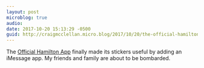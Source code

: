 ```yaml
---
layout: post
microblog: true
audio: 
date: 2017-10-20 15:13:29 -0500
guid: http://craigmcclellan.micro.blog/2017/10/20/the-official-hamilton.html
---
```

The [Official Hamilton App](https://itunes.apple.com/us/app/hamilton-the-official-app/id1255231054?mt=8&uo=4&at=1l3vwJx&ct=microblog) finally made its stickers useful by adding an iMessage app. My friends and family are about to be bombarded.
